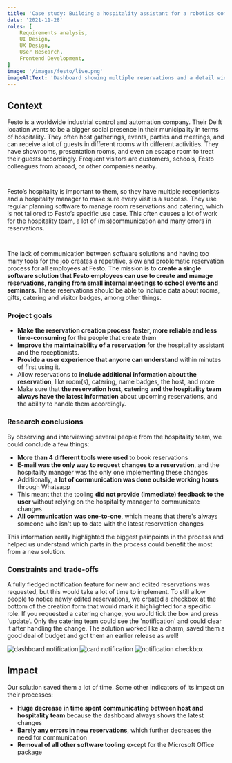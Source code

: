 ```yaml
---
title: 'Case study: Building a hospitality assistant for a robotics company'
date: '2021-11-28'
roles: [
	Requirements analysis,
	UI Design,
	UX Design,
	User Research,
	Frontend Development,
]
image: '/images/festo/live.png'
imageAltText: 'Dashboard showing multiple reservations and a detail window'
---
```

## Context
Festo is a worldwide industrial control and automation company. Their Delft location wants to be a bigger social presence in their municipality in terms of hospitality. They often host gatherings, events, parties and meetings, and can receive a lot of guests in different rooms with different activities. They have showrooms, presentation rooms, and even an escape room to treat their guests accordingly. Frequent visitors are customers, schools, Festo colleagues from abroad, or other companies nearby.
```
 
```
Festo’s hospitality is important to them, so they have multiple receptionists and a hospitality manager to make sure every visit is a success. They use regular planning software to manage room reservations and catering, which is not tailored to Festo’s specific use case. This often causes a lot of work for the hospitality team, a lot of (mis)communication and many errors in reservations.
```
 
```
The lack of communication between software solutions and having too many tools for the job creates a repetitive, slow and problematic reservation process for all employees at Festo. The mission is to **create a single software solution that Festo employees can use to create and manage reservations, ranging from small internal meetings to school events and seminars.** These reservations should be able to include data about rooms, gifts, catering and visitor badges, among other things.

### Project goals
- **Make the reservation creation process faster, more reliable and less time-consuming** for the people that create them
- **Improve the maintainability of a reservation** for the hospitality assistant and the receptionists.
- **Provide a user experience that anyone can understand** within minutes of first using it.
- Allow reservations to **include additional information about the reservation**, like room(s), catering, name badges, the host, and more
- Make sure that **the reservation host, catering and the hospitality team always have the latest information** about upcoming reservations, and the ability to handle them accordingly.

### Research conclusions
By observing and interviewing several people from the hospitality team, we could conclude a few things:
- **More than 4 different tools were used** to book reservations
- **E-mail was the only way to request changes to a reservation**, and the hospitality manager was the only one implementing these changes
- Additionally, **a lot of communication was done outside working hours** through Whatsapp
- This meant that the tooling **did not provide (immediate) feedback to the user** without relying on the hospitality manager to communicate changes
- **All communication was one-to-one**, which means that there's always someone who isn't up to date with the latest reservation changes

This information really highlighted the biggest painpoints in the process and helped us understand which parts in the process could benefit the most from a new solution.

### Constraints and trade-offs
A fully fledged notification feature for new and edited reservations was requested, but this would take a lot of time to implement. To still allow people to notice newly edited reservations, we created a checkbox at the bottom of the creation form that would mark it highlighted for a specific role. If you requested a catering change, you would tick the box and press 'update'. Only the catering team could see the 'notification' and could clear it after handling the change. The solution worked like a charm, saved them a good deal of budget and got them an earlier release as well!

![dashboard notification](/images/festo/dashboard-notification.png)
![card notification](/images/festo/card-notification.png)
![notification checkbox](/images/festo/notification-checkbox.png)

## Impact
Our solution saved them a lot of time. Some other indicators of its impact on their processes:
- **Huge decrease in time spent communicating between host and hospitality team** because the dashboard always shows the latest changes
- **Barely any errors in new reservations**, which further decreases the need for communication
- **Removal of all other software tooling** except for the Microsoft Office package